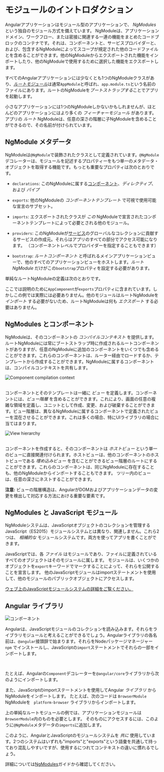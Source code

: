 # モジュールのイントロダクション

Angularアプリケーションはモジュール型のアプリケーションで、 *NgModules* という独自のモジュール方式を備えています。
NgModuleは、アプリケーションドメイン、ワークフロー、または密接に関連する一連の機能をまとめたコードブロックのコンテナです。それは、コンポーネントと、サービスプロバイダーと、および、包含するNgModuleによってスコープが規定された他のコードファイルとを含めることができます。他のNgModuleからエクスポートされた機能をインポートしたり、他のNgModuleで使用するために選択した機能をエクスポートします。

すべてのAngularアプリケーションには少なくとも1つのNgModuleクラスがあり、[*ルートモジュール*](guide/bootstrapping)は通常`AppModule`と呼ばれ、`app.module.ts`という名前のファイルにあります。ルートのNgModuleを*ブートストラップする*ことでアプリを起動します。

小さなアプリケーションには1つのNgModuleしかないかもしれませんが、ほとんどのアプリケーションにはより多くの *フィーチャーモジュール* があります。アプリの *ルート* NgModuleは、任意の深さの階層に子NgModuleを含めることができるので、その名前が付けられています。

## NgModule メタデータ

NgModuleは`@NgModule`で装飾されたクラスとして定義されています。`@NgModule`デコレーターは、モジュールを記述するプロパティーをもつ単一のメタデータ・オブジェクトを取得する機能です。もっとも重要なプロパティは次のとおりです。

* `declarations`: このNgModuleに属する[コンポーネント](guide/architecture-components)、*ディレクティブ*、および *パイプ*

* `exports`: 他のNgModuleの *コンポーネントテンプレート* で可視で使用可能な宣言のサブセット。

* `imports`: エクスポートされたクラスが *この* NgModuleで宣言されたコンポーネントテンプレートによって必要とされる他のモジュール。

* `providers`: このNgModuleが[サービス](guide/architecture-services)のグローバルなコレクションに貢献するサービスの作成元。それらはアプリのすべての部分でアクセス可能になります。 （コンポーネントレベルでプロバイダーを指定することもできます）

* `bootstrap`:  *ルートコンポーネント* と呼ばれるメインアプリケーションビューで、他のすべてのアプリケーションビューをホストします。*ルートNgModule* だけがこの`bootstrap`プロパティを設定する必要があります。

単純なルートNgModuleの定義は次のとおりです。

<code-example path="architecture/src/app/mini-app.ts" region="module" header="src/app/app.module.ts"></code-example>

<div class="alert is-helpful">

  ここでは説明のために`AppComponent`が`exports`プロパティに含まれています。しかしこの例では実際には必要ありません。他のモジュールはルートNgModuleを *インポート* する必要がないため、ルートNgModuleは何も *エクスポート* する必要はありません。

</div>

## NgModules とコンポーネント

NgModuleは、そのコンポーネントの *コンパイルコンテキスト* を提供します。ルートNgModuleには常にブートストラップ時に作成されるルートコンポーネントがありますが、任意のNgModuleに追加のコンポーネントをいくつでも含めることができます。これらのコンポーネントは、ルーター経由でロードするか、テンプレートから作成することができます。NgModuleに属するコンポーネントは、コンパイルコンテキストを共有します。

<div class="lightbox">
  <img src="generated/images/guide/architecture/compilation-context.png" alt="Component compilation context" class="left">
</div>

<br class="clear">

コンポーネントとそのテンプレートは一緒に *ビュー* を定義します。コンポーネントには、*ビュー階層* を含めることができます。これにより、画面の任意の複雑な領域を定義し、ユニットとして作成、変更、および破棄することができます。ビュー階層は、異なるNgModuleに属するコンポーネントで定義されたビューを混在させることができます。これは多くの場合、特にUIライブラリの場合に当てはまります。

<div class="lightbox">
  <img src="generated/images/guide/architecture/view-hierarchy.png" alt="View hierarchy" class="left">
</div>

<br class="clear">

コンポーネントを作成すると、そのコンポーネントは *ホストビュー* という単一のビューに直接関連付けられます。ホストビューは、他のコンポーネントのホストビューである *埋め込みビュー* を含むことができるビュー階層のルートにすることができます。これらのコンポーネントは、同じNgModuleに存在することも、他のNgModuleからインポートすることもできます。 ツリー内のビューは、任意の深さにネストすることができます。

<div class="alert is-helpful">

**注意:** ビューの階層構造は、AngularがDOMおよびアプリケーションデータの変更を検出して対応する方法における重要な要素です。

</div>

## NgModules と JavaScript モジュール

NgModuleシステムは、JavaScriptオブジェクトのコレクションを管理するJavaScript（ES2015）モジュールシステムとは異なり、関連しません。これら2つは、 *相補的な* モジュールシステムです。両方を使ってアプリを書くことができます。

JavaScriptでは、各 *ファイル* はモジュールであり、ファイルに定義されているすべてのオブジェクトはそのモジュールに属します。
モジュールは、いくつかのオブジェクトを`export`キーワードでマークすることによって、それらを公開することを宣言します。
他のJavaScriptモジュールはimportステートメントを使用して、他のモジュールのパブリックオブジェクトにアクセスします。

<code-example path="architecture/src/app/app.module.ts" region="imports"></code-example>

<code-example path="architecture/src/app/app.module.ts" region="export"></code-example>

<div class="alert is-helpful">
  <a href="http://exploringjs.com/es6/ch_modules.html">ウェブ上のJavaScriptモジュールシステムの詳細をご覧ください。</a>
</div>

## Angular ライブラリ

<img src="generated/images/guide/architecture/library-module.png" alt="コンポーネント" class="left">

Angularは、JavaScriptモジュールのコレクションを読み込みます。それらをライブラリモジュールと考えることができるでしょう。Angularライブラリの各名前は、`@angular`接頭辞で始まります。それらをNodeパッケージマネージャー `npm` でインストールし、JavaScriptの`import`ステートメントでそれらの一部をインポートします。

<br class="clear">

たとえば、Angularの`Component`デコレーターを`@angular/core`ライブラリから次のようにインポートします。

<code-example path="architecture/src/app/app.component.ts" region="import"></code-example>

また、JavaScriptのimportステートメントを使用してAngular *ライブラリ* からNgModuleをインポートします。
たとえば、次のコードは `BrowserModule` NgModuleを ` platform-browser` ライブラリからインポートします。

<code-example path="architecture/src/app/mini-app.ts" region="import-browser-module"></code-example>

上の単純なルートモジュールの例では、アプリケーションモジュールは `BrowserModule`内のものを必要とします。
そのものにアクセスするには、このように`@NgModule`メタデータの`imports`に追加します。

<code-example path="architecture/src/app/mini-app.ts" region="ngmodule-imports"></code-example>

このように、AngularとJavaScriptのモジュールシステムを *共に* 使用しています。2つのシステムはいずれも"imports"と"exports"という語彙を共通して持っており混乱しやすいですが、使用するにつれてコンテキストの違いに慣れるでしょう。

<div class="alert is-helpful">

  詳細については[NgModules](guide/ngmodules)ガイドから確認してください。

</div>
